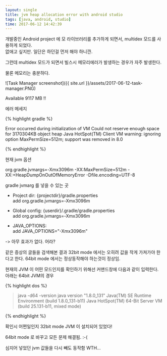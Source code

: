 ```yaml
---
layout: single
title: jvm heap allocation error with android studio
tags: [java, android, studio]
time: 2017-06-12 14:42:39
---
```


개발중인 Android project 에 모 라이브러리를 추가하게 되면서, multidex 모드를 사용하게 되었다.  
없애고 싶지만. 일단은 하던걸 먼저 해야 하니깐.  

그런데 multidex 모드가 되면서 빌스시 메모리에러가 발생하는 경우가 자주 발생한다. 

물론 메모리는 충분하다. 

![Task Manager screenshot]({{ site.url }}/assets/2017-06-12-task-manager.PNG)

Available 9117 MB !!

에러 메세지

{% highlight gradle %}

Error occurred during initialization of VM
Could not reserve enough space for 3170304KB object heap
Java HotSpot(TM) Client VM warning: ignoring option MaxPermSize=512m; support was removed in 8.0

{% endhighlight %}

현재 jvm 옵션

org.gradle.jvmargs=-Xmx3096m -XX:MaxPermSize=512m -XX:+HeapDumpOnOutOfMemoryError -Dfile.encoding=UTF-8

gradle jvmarg 를 넣을 수 있는 곳

- Project dir: {projectdir}/gradle.properties  
add org.gradle.jvmargs=-Xmx3096m 

- Global config:
{userdir}/.gradle/gradle.properties  
add org.gradle.jvmargs=-Xmx3096m 

- JAVA_OPTIONS:  
add JAVA_OPTIONS="-Xmx3096m"


-> 아무 효과가 없다. 어라? 

같은 증상의 글들을 검색해본 결과
32bit mode 에서는 오히려 값을 작게 가져가야 한다고 한다. 
64bit mode 에서는 정상동작해야 하는것이 정상임.

현재의 JVM 이 어떤 모드인지를 확인하기 위해선 커맨드창에 다음과 같이 입력한다.  
아래는 64bit JVM의 경우

{% highlight dos %}
> java -d64 -version
java version "1.8.0_131"
Java(TM) SE Runtime Environment (build 1.8.0_131-b11)
Java HotSpot(TM) 64-Bit Server VM (build 25.131-b11, mixed mode)

{% endhighlight %}


확인시 어쩐일인지 32bit mode JVM 이 설치되어 있었다!  

64bit mode 로 바꾸고 모든 문제 해결됨.  :-(  

심지어 넣었던 jvm 값들을 다시 빼도 동작함 WTH... 


